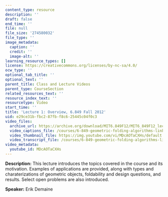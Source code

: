 ```yaml
---
content_type: resource
description: ''
draft: false
end_time: ''
file: null
file_size: '274580032'
file_type: ''
image_metadata:
  caption: ''
  credit: ''
  image-alt: ''
learning_resource_types: []
license: https://creativecommons.org/licenses/by-nc-sa/4.0/
ocw_type: ''
optional_tab_title: ''
optional_text: ''
parent_title: Class and Lecture Videos
parent_type: CourseSection
related_resources_text: ''
resource_index_text: ''
resourcetype: Video
start_time: ''
title: 'Lecture 1: Overview, 6.849 Fall 2012'
uid: e29ce31b-fbc2-87fb-f8c6-25445c04f0c3
video_files:
  archive_url: https://archive.org/download/MIT6.849F12/MIT6_849F12_lec01_300k.mp4
  video_captions_file: /courses/6-849-geometric-folding-algorithms-linkages-origami-polyhedra-fall-2012/de01bb442891526d93cdb719a59ebec9_MDcAOTaCXHs.vtt
  video_thumbnail_file: https://img.youtube.com/vi/MDcAOTaCXHs/default.jpg
  video_transcript_file: /courses/6-849-geometric-folding-algorithms-linkages-origami-polyhedra-fall-2012/23ca84bcaf1c88ab84da41d3c1108f74_MDcAOTaCXHs.pdf
video_metadata:
  youtube_id: MDcAOTaCXHs
---
```

**Description:** This lecture introduces the topics covered in the course and its motivation. Examples of applications are provided, along with types and charaterizations of geometric objects, foldability and design questions, and results. Select open problems are also introduced.

**Speaker:** Erik Demaine